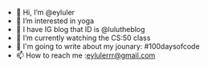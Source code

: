 - 👋 Hi, I’m @eyluler
- 👀 I’m interested in yoga
- 📲 I have IG blog that ID is @lulutheblog
- 🌱 I’m currently watching the CS:50 class 
- 💞️ I'm going to write about my jounary: #100daysofcode
- 📫 How to reach me :eylulerrr@gmail.com

<!---
eyluler/eyluler is a ✨ special ✨ repository because its `README.md` (this file) appears on your GitHub profile.
You can click the Preview link to take a look at your changes.
--->
